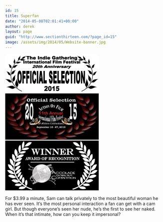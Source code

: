 ```yaml
---
id: 15
title: Superfan
date: "2014-05-08T02:01:41+00:00"
author: derek
layout: page
guid: "http://www.sectionthirteen.com/?page_id=15"
image: /assets/img/2014/05/Website-banner.jpg
---
```


[![image](/assets/img/2014/05/15selection-300x122.png)](http://theindiegathering.com/2015screenings.php)[![mail.google.com](/assets/img/2014/05/mail.google.com_-300x148.jpg)](/assets/img/2014/05/mail.google.com_.jpg)[![image](/assets/img/2014/05/Accolade-Recognition-logo-WHITE-300x159.png)](http://accoladecompetition.org/?page_id=4208)

For $3.99 a minute, Sam can talk privately to the most beautiful woman he has ever seen. It’s the most personal interaction a fan can get with a cam girl. But though everyone’s seen her nude, he’s the first to see her naked. When it’s that intimate, how can you keep it impersonal?
